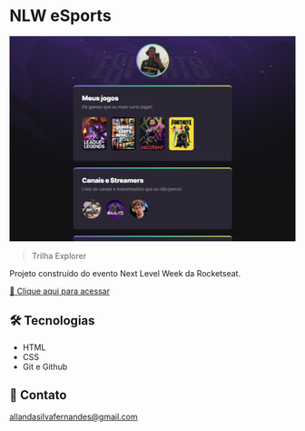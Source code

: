# NLW eSports

![preview](./.github/preview.png)

>Trilha Explorer

Projeto construído do evento Next Level Week da Rocketseat.

[🔗 Clique aqui para acessar](https://allanfnds.github.io/nlw-esports-explorer)

## 🛠️ Tecnologias

- HTML
- CSS
- Git e Github

## 📧 Contato

allandasilvafernandes@gmail.com